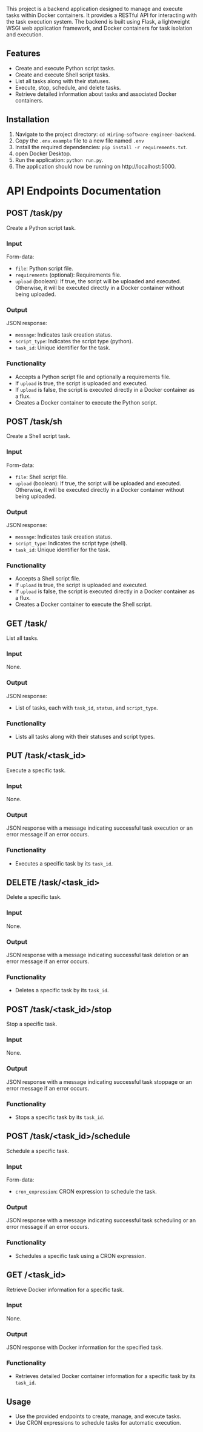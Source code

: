 This project is a backend application designed to manage and execute tasks within Docker containers. It provides a RESTful API for interacting with the task execution system. The backend is built using Flask, a lightweight WSGI web application framework, and Docker containers for task isolation and execution.

## Features

- Create and execute Python script tasks.
- Create and execute Shell script tasks.
- List all tasks along with their statuses.
- Execute, stop, schedule, and delete tasks.
- Retrieve detailed information about tasks and associated Docker containers.

## Installation

1. Navigate to the project directory: `cd Hiring-software-engineer-backend`.
2. Copy the `.env.example` file to a new file named `.env`
3. Install the required dependencies: `pip install -r requirements.txt`.
4. open Docker Desktop.
5. Run the application: `python run.py`.
6. The application should now be running on http://localhost:5000.

# API Endpoints Documentation

## POST /task/py

Create a Python script task.

### Input

Form-data:

- `file`: Python script file.
- `requirements` (optional): Requirements file.
- `upload` (boolean): If true, the script will be uploaded and executed. Otherwise, it will be executed directly in a Docker container without being uploaded.

### Output

JSON response:

- `message`: Indicates task creation status.
- `script_type`: Indicates the script type (python).
- `task_id`: Unique identifier for the task.

### Functionality

- Accepts a Python script file and optionally a requirements file.
- If `upload` is true, the script is uploaded and executed.
- If `upload` is false, the script is executed directly in a Docker container as a flux.
- Creates a Docker container to execute the Python script.

## POST /task/sh

Create a Shell script task.

### Input

Form-data:

- `file`: Shell script file.
- `upload` (boolean): If true, the script will be uploaded and executed. Otherwise, it will be executed directly in a Docker container without being uploaded.

### Output

JSON response:

- `message`: Indicates task creation status.
- `script_type`: Indicates the script type (shell).
- `task_id`: Unique identifier for the task.

### Functionality

- Accepts a Shell script file.
- If `upload` is true, the script is uploaded and executed.
- If `upload` is false, the script is executed directly in a Docker container as a flux.
- Creates a Docker container to execute the Shell script.

## GET /task/

List all tasks.

### Input

None.

### Output

JSON response:

- List of tasks, each with `task_id`, `status`, and `script_type`.

### Functionality

- Lists all tasks along with their statuses and script types.

## PUT /task/<task_id>

Execute a specific task.

### Input

None.

### Output

JSON response with a message indicating successful task execution or an error message if an error occurs.

### Functionality

- Executes a specific task by its `task_id`.

## DELETE /task/<task_id>

Delete a specific task.

### Input

None.

### Output

JSON response with a message indicating successful task deletion or an error message if an error occurs.

### Functionality

- Deletes a specific task by its `task_id`.

## POST /task/<task_id>/stop

Stop a specific task.

### Input

None.

### Output

JSON response with a message indicating successful task stoppage or an error message if an error occurs.

### Functionality

- Stops a specific task by its `task_id`.

## POST /task/<task_id>/schedule

Schedule a specific task.

### Input

Form-data:

- `cron_expression`: CRON expression to schedule the task.

### Output

JSON response with a message indicating successful task scheduling or an error message if an error occurs.

### Functionality

- Schedules a specific task using a CRON expression.

## GET /<task_id>

Retrieve Docker information for a specific task.

### Input

None.

### Output

JSON response with Docker information for the specified task.

### Functionality

- Retrieves detailed Docker container information for a specific task by its `task_id`.

## Usage

- Use the provided endpoints to create, manage, and execute tasks.
- Use CRON expressions to schedule tasks for automatic execution.
